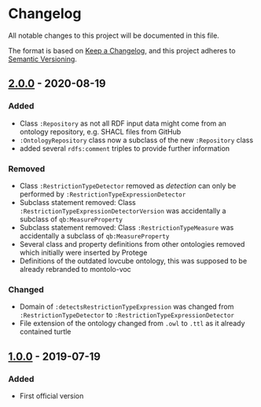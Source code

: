 # Changelog

All notable changes to this project will be documented in this file.

The format is based on [Keep a Changelog](https://keepachangelog.com/en/1.0.0/),
and this project adheres to [Semantic Versioning](https://semver.org/spec/v2.0.0.html).

## [2.0.0] - 2020-08-19

### Added

- Class `:Repository` as not all RDF input data might come from an ontology repository, e.g. SHACL files from GitHub
- `:OntologyRepository` class now a subclass of the new `:Repository` class
- added several `rdfs:comment` triples to provide further information

### Removed

- Class `:RestrictionTypeDetector` removed as *detection* can only be performed by `:RestrictionTypeExpressionDetector`
- Subclass statement removed: Class `:RestrictionTypeExpressionDetectorVersion` was accidentally a subclass of `qb:MeasureProperty`
- Subclass statement removed: Class `:RestrictionTypeMeasure` was accidentally a subclass of `qb:MeasureProperty`
- Several class and property definitions from other ontologies removed which initially were inserted by Protege
- Definitions of the outdated lovcube ontology, this was supposed to be already rebranded to montolo-voc

### Changed

- Domain of `:detectsRestrictionTypeExpression` was changed from `:RestrictionTypeDetector` to `:RestrictionTypeExpressionDetector`
- File extension of the ontology changed from `.owl` to `.ttl` as it already contained turtle



## [1.0.0] - 2019-07-19

### Added

- First official version

[1.0.0]: https://github.com/IDLabResearch/montolo-voc/releases/tag/v1.0.0
[2.0.0]: https://github.com/IDLabResearch/montolo-voc/compare/v1.0.0...v2.0.0
